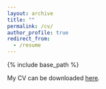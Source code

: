 ```yaml
---
layout: archive
title: ""
permalink: /cv/
author_profile: true
redirect_from:
  - /resume
---
```


{% include base_path %}

My CV can be downloaded <a href="https://drive.google.com/file/d/1AmxA7gdlaCN0b4LKQ-Ffd8GErgbbkg-I/view?usp=sharing" target="_blank">here</a>. 

